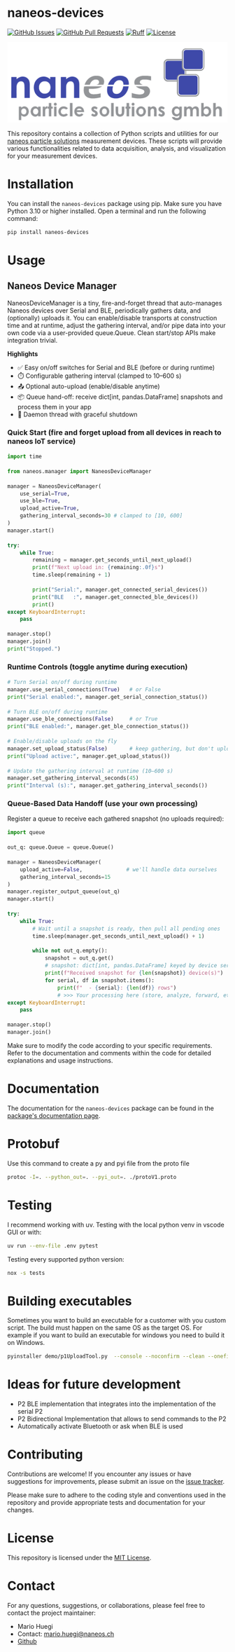 # naneos-devices


[![GitHub Issues][gh-issues]](https://github.com/naneos-org/python-naneos-devices/issues)
[![GitHub Pull Requests][gh-pull-requests]](https://github.com/naneos-org/python-naneos-devices/pulls)
[![Ruff][ruff-badge]](https://github.com/astral-sh/ruff)
[![License][mit-license]](LICENSE.txt)

<!-- hyperlinks -->
[gh-issues]: https://img.shields.io/github/issues/naneos-org/python-naneos-devices
[gh-pull-requests]: https://img.shields.io/github/issues-pr/naneos-org/python-naneos-devices
[ruff-badge]: https://img.shields.io/endpoint?url=https://raw.githubusercontent.com/astral-sh/ruff/main/assets/badge/v2.json
[mit-license]: https://img.shields.io/badge/license-MIT-blue.svg
<!-- hyperlinks -->

[![Projektlogo](https://raw.githubusercontent.com/naneos-org/public-data/master/img/logo_naneos.png)](https://naneos.ch)

This repository contains a collection of Python scripts and utilities for our [naneos particle solutions](https://naneos.ch) measurement devices. These scripts will provide various functionalities related to data acquisition, analysis, and visualization for your measurement devices.

# Installation

You can install the `naneos-devices` package using pip. Make sure you have Python 3.10 or higher installed. Open a terminal and run the following command:

```bash
pip install naneos-devices
```

# Usage

## Naneos Device Manager
NaneosDeviceManager is a tiny, fire-and-forget thread that auto-manages Naneos devices over Serial and BLE, periodically gathers data, and (optionally) uploads it.
You can enable/disable transports at construction time and at runtime, adjust the gathering interval, and/or pipe data into your own code via a user-provided queue.Queue.
Clean start/stop APIs make integration trivial.

**Highlights**
- ✅ Easy on/off switches for Serial and BLE (before or during runtime)
- ⏱️ Configurable gathering interval (clamped to 10–600 s)
- 📤 Optional auto-upload (enable/disable anytime)
- 📦 Queue hand-off: receive dict[int, pandas.DataFrame] snapshots and process them in your app
- 🧵 Daemon thread with graceful shutdown

### Quick Start (fire and forget upload from all devices in reach to naneos IoT service)
```python
import time

from naneos.manager import NaneosDeviceManager

manager = NaneosDeviceManager(
    use_serial=True,
    use_ble=True,
    upload_active=True,
    gathering_interval_seconds=30 # clamped to [10, 600]
)
manager.start()

try:
    while True:
        remaining = manager.get_seconds_until_next_upload()
        print(f"Next upload in: {remaining:.0f}s")
        time.sleep(remaining + 1)

        print("Serial:", manager.get_connected_serial_devices())
        print("BLE   :", manager.get_connected_ble_devices())
        print()
except KeyboardInterrupt:
    pass

manager.stop()
manager.join()
print("Stopped.")
```

### Runtime Controls (toggle anytime during execution)
```python
# Turn Serial on/off during runtime
manager.use_serial_connections(True)   # or False
print("Serial enabled:", manager.get_serial_connection_status())

# Turn BLE on/off during runtime
manager.use_ble_connections(False)     # or True
print("BLE enabled:", manager.get_ble_connection_status())

# Enable/disable uploads on the fly
manager.set_upload_status(False)       # keep gathering, but don't upload
print("Upload active:", manager.get_upload_status())

# Update the gathering interval at runtime (10–600 s)
manager.set_gathering_interval_seconds(45)
print("Interval (s):", manager.get_gathering_interval_seconds())
```

### Queue-Based Data Handoff (use your own processing)
Register a queue to receive each gathered snapshot (no uploads required):
```python
import queue

out_q: queue.Queue = queue.Queue()

manager = NaneosDeviceManager(
    upload_active=False,              # we'll handle data ourselves
    gathering_interval_seconds=15
)
manager.register_output_queue(out_q)
manager.start()

try:
    while True:
        # Wait until a snapshot is ready, then pull all pending ones
        time.sleep(manager.get_seconds_until_next_upload() + 1)

        while not out_q.empty():
            snapshot = out_q.get()
            # snapshot: dict[int, pandas.DataFrame] keyed by device serial
            print(f"Received snapshot for {len(snapshot)} device(s)")
            for serial, df in snapshot.items():
                print(f"  - {serial}: {len(df)} rows")
                # >>> Your processing here (store, analyze, forward, etc.)
except KeyboardInterrupt:
    pass

manager.stop()
manager.join()
```

Make sure to modify the code according to your specific requirements. Refer to the documentation and comments within the code for detailed explanations and usage instructions.

# Documentation

The documentation for the `naneos-devices` package can be found in the [package's documentation page](https://naneos-org.github.io/python-naneos-devices/).

# Protobuf
Use this command to create a py and pyi file from the proto file
```bash
protoc -I=. --python_out=. --pyi_out=. ./protoV1.proto 
```

# Testing
I recommend working with uv.
Testing with the local python venv in vscode GUI or with:
```bash
uv run --env-file .env pytest
```

Testing every supported python version:
```bash
nox -s tests
```

# Building executables
Sometimes you want to build an executable for a customer with you custom script.
The build must happen on the same OS as the target OS.
For example if you want to build an executable for windows you need to build it on Windows.

```bash
pyinstaller demo/p1UploadTool.py  --console --noconfirm --clean --onefile
```

# Ideas for future development
* P2 BLE implementation that integrates into the implementation of the serial P2
* P2 Bidirectional Implementation that allows to send commands to the P2
* Automatically activate Bluetooth or ask when BLE is used

# Contributing

Contributions are welcome! If you encounter any issues or have suggestions for improvements, please submit an issue on the [issue tracker](https://github.com/naneos-org/python-naneos-devices/issues).

Please make sure to adhere to the coding style and conventions used in the repository and provide appropriate tests and documentation for your changes.

# License

This repository is licensed under the [MIT License](LICENSE.txt).

# Contact

For any questions, suggestions, or collaborations, please feel free to contact the project maintainer:

- Mario Huegi
- Contact: [mario.huegi@naneos.ch](mailto:mario.huegi@naneos.ch)
- [Github](https://github.com/huegi)
